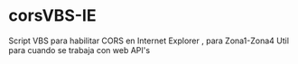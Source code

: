 # corsVBS-IE
Script VBS para habilitar CORS en Internet Explorer , para Zona1-Zona4
Util para cuando se trabaja con web API's
